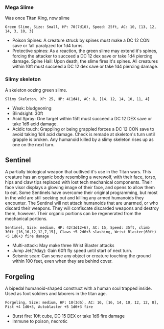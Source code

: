 ### Mega Slime
Was once Titan King, now slime

`Green Slime, Size: Small, HP: 70(7d10), Speed: 25ft, AC: 10, [13, 12, 14, 3, 10, 3]`
- Poison Spines: A creature struck by spines must make a DC 12 CON save or fall paralyzed for 1d4 turns.
- Protective spines: As a reaction, the green slime may extend it's spines, forcing the attacker to succeed a DC 12 dex save or take 1d4 piercing damage. Spine Hail: Upon death, the slime fires it's spines. All creatures within 10ft must succeed a DC 12 dex save or take 1d4 piercing damage.

### Slimy skeleton
A skeleton oozing green slime.

`Slimy Skeleton, XP: 25, HP: 4(1d4), AC: 8, [14, 12, 14, 10, 11, 4]`
- Weak: bludgeoning
- Blindsight: 30ft
- Acid Spray: One target within 15ft must succeed a DC 12 DEX save or take 1d6 acid damage.
- Acidic touch: Grappling or being grappled forces a DC 12 CON save to avoid taking 1d4 acid damage. Check is remade at skeleton's turn until grapple is broken. Any humanoid killed by a slimy skeleton rises up as one on the next turn.


## Sentinel
A partially biological weapon that outlived it's use in the Titan wars. This creature has an organic body resembling a werewolf, with their face, torso, hips and claw tips replaced with lost tech mechanical components. Their face visor displays a glowing image of their face, and opens to allow them to eat. Some Sentinels have overcome their original programming, but most in the wild are still seeking out and killing any armed humanoids they encounter. The Sentinel will not attack humanoids that are unarmed, or who discard their weapons. They will confiscate discarded weapons and destroy them, however. Their organic portions can be regenerated from the mechanical portions.

`Sentinel, Size: medium, HP: 42(3d12+6), AC: 15, Speed: 35ft, climb 30ft [16,16,12,12,7,15], Claws +5 2d6+3 slashing, Wrist Blaster(60ft) +5 1d6+3 fire damage`
- Multi-attack: May make three Wrist Blaster attacks
- Jump Jet(1/day): Gain 60ft fly speed until start of next turn. 
- Seismic scan: Can sense any object or creature touching the ground within 100 feet, even when they are behind cover.


## Forgeling
A bipedal humanoid-shaped construct with a human soul trapped inside. Used as foot soldiers and laborers in the titan age.

`Forgeling, Size: medium, HP: 18(3d6), AC: 16, [16, 14, 10, 12, 12, 8], Fist +4 1d6+3, Autoblaster +5 1d6+3 fire`
- Burst fire: 10ft cube, DC 15 DEX or take 1d6 fire damage
- Immune to poison, necrotic